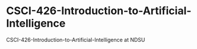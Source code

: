 # CSCI-426-Introduction-to-Artificial-Intelligence
CSCI-426-Introduction-to-Artificial-Intelligence at NDSU
